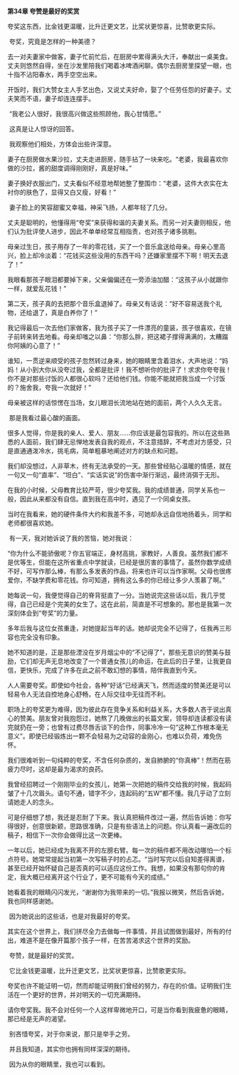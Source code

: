 **第34章 夸赞是最好的奖赏**

​    夸奖这东西，比金钱更温暖，比升迁更文艺，比奖状更惊喜，比赞歌更实际。

​    夸奖，究竟是怎样的一种美德？ 

​    去一对夫妻家中做客，妻子忙前忙后，在厨房中累得满头大汗，奉献出一桌美食。丈夫则悠然自得，坐在沙发里陪我们喝着冰啤酒闲聊。偶尔去厨房里探望一眼，也十指不沾阳春水，两手空空出来。 

​    开饭时，我们大赞女主人手艺出色，又说丈夫好命，娶了个任劳任怨的好妻子。丈夫笑而不语，妻子却连连摆手。 

​    “我老公人很好，我很高兴做这些照顾他，我心甘情愿。” 

​    这真是让人惊讶的回答。 

​    我观察他们相处，方体会出些许深意。 

​    妻子在厨房做水果沙拉，丈夫走进厨房，随手拈了一块来吃。“老婆，我最喜欢你做的沙拉，酱的甜度调得刚刚好，真是好味。” 

​    妻子换好衣服出门，丈夫看似不经意地帮她整了整围巾：“老婆，这件大衣实在太衬你的肤色了，显得又白又瘦，好看！” 

​    妻子脸上的笑容甜蜜又幸福，神采飞扬，人都年轻了几分。 

​    丈夫是聪明的，他懂得用“夸奖”来获得和谐的夫妻关系。而另一对夫妻则相反，他们认为批评使人进步，因此不单单经常互相指责，也对孩子诸多挑剔。 

​    母亲过生日，孩子用存了一年的零花钱，买了一个音乐盒送给母亲。母亲心里高兴，脸上却冷淡着：“花钱买这些没用的东西干吗？还嫌家里摆不下啊！明天去退了！” 

​    我眼看那孩子眼泪都要掉下来，父亲偏偏还在一旁添油加醋：“这孩子从小就跟你一样，就爱乱花钱！” 

​    第二天，孩子真的去把那个音乐盒退掉了。母亲又有话说：“好不容易送我个礼物，还给退了，真是白养你了！” 

​    我记得最后一次去他们家做客，我为孩子买了一件漂亮的童装，孩子很喜欢，在镜子前转来转去地看。母亲却嗤之以鼻：“你那么胖，把这裙子撑得满满的，太糟蹋你阿姨的心意了！” 

​    谁知，一贯逆来顺受的孩子忽然转过身来，她的眼睛里含着泪水，大声地说：“妈妈！从小到大你从没夸过我，全都是批评！我不想听你的批评了！求求你夸夸我！你不是对那些讨饭的人都很心软吗？还给他们钱。你能不能就把我当成一个讨饭的？施舍我，夸我一次就好！” 

​    母亲被这样的话惊愣在当场，女儿眼泪长流地站在她的面前，两个人久久无言。 

​    那是我看过最心酸的画面。 

​    很多人觉得，你是我的亲人、爱人、朋友……你应该是最包容我的。所以在这些熟悉的人面前，我们肆无忌惮地发表自我的观点，不注意措辞，不考虑对方感受，只是直通通泼冷水，挑毛病，简单粗暴地阐述对方的缺点和问题。 

​    我们却没想过，人非草木，终有无法承受的一天。那些曾经贴心温暖的情感，就在一句又一句“直率”、“坦白”、“实话实说”的伤害中渐行渐远，最终消弭于无形。 

​    在我的小时候，父母教育比较严苛，很少夸奖我。我的成绩普通，同学关系也一般，因此从来都没有自信。直到我在高中时，遇见了一个同桌女孩。 

​    当时在我看来，她的硬件条件大约和我差不多，可她却永远自信地扬着头，同学和老师都很喜欢她。 

​    有一天，我对她诉说了我的苦恼，她对我说： 

​    “你为什么不能骄傲呢？你五官端正，身材高挑，家教好，人善良。虽然我们都不是优等生，但能在这所省重点中学就读，已经是很厉害的事情了。虽然你数学成绩不好，可写作那么棒，有那么多发表的作品，将来也许可以当作家啊。父母也很疼爱你，不缺学费和零花钱。你可知道，拥有这么多的你已经让多少人羡慕了啊。” 

​    她每说一句，我便觉得自己的脊背挺直了一分。当她说完这些话以后，我几乎觉得，自己已经是个完美的女生了。这在此前，简直是不可想象的。那也是我第一次深刻体会到“夸奖”的力量。 

​    多年后我与这位女孩重逢，对她提起当年的话。她却说完全不记得了，任我再三形容也完全没有印象。 

​    她不知道的是，正是那些湮没在岁月烟尘中的“不记得了”，那些无意识的赞美与鼓励，它们却无声无息地改变了一个普通女孩儿的命运，在此后的日子里，让我更自信，更快乐，完成了许多在此之前不敢幻想的事情，陪伴我直到今天。 

​    人人需要夸奖。即使如今社会，各种“好话”已经满天飞，然而适度的赞美还是可以轻易令人无法自控地身心舒畅，在人际交往中无往而不利。 

​    职场上的夸奖更为难得，因为彼此存在竞争关系和利益关系，大多数人吝于说出真心的赞美。朋友曾对我抱怨过，她熬了几晚做出的长篇文案，领导却连读都没有读完就扔在一旁；也曾有过费尽唇舌谈下的合作，同事冷冷一句“这种工作根本毫无意义”。即使已经锻炼出一颗不会轻易为之动容的金刚心，也难以负荷，难免伤怀。 

​    我们很难听到一句纯粹的夸奖，不含任何杂质的，发自肺腑的“你真棒”！然而在筋疲力尽时，这却是最为渴求的良药。 

​    我曾经招聘过一个刚刚毕业的女孩儿，她第一次把她的稿件交给我的时候，我起码皱了十几次眉头。语句不通，错字不少，连起码的“五W”都不懂。我几乎动了立刻请她走人的念头。 

​    可是仔细想了想，我还是忍耐了下来。我认真把稿件改过一遍，然后告诉她：你写得很好，创意很新颖，思路很准确，只是有些语法上的问题。你认真看一遍改后的稿子，相信下一次你会做得比这一次更棒。 

​    一年以后，她已经成为我离不开的左膀右臂。每一次的稿件都不用改动哪怕一个标点符号。她常常提起当初第一次写稿子时的忐忑。“当时写完以后自知差得离谱，甚至已经开始怀疑自己是否真的可以适应这份工作。我想，如果没有那句你的肯定，我大概已经离开这个行业了，更不可能有今天的成绩。” 

​    她看着我的眼睛闪闪发光，“谢谢你为我带来的一切。”我报以微笑，然后告诉她，我也同样感谢她。 

​    因为她说出的这些话，也是对我最好的夸奖。 

​    其实在这个世界上，我们拼尽全力去做每一件事情，并且试图做到最好，所有的付出，难道不是在像开篇那个孩子一样，在苦苦渴求这个世界的奖励。 

​    夸赞，就是最好的奖赏。 

​    它比金钱更温暖，比升迁更文艺，比奖状更惊喜，比赞歌更实际。 

​    夸奖也许不能证明一切，然而却能证明我们曾经的努力，存在的价值。证明我们生活在一个更好的世界，并对明天的一切充满期待。 

​    请你夸奖我。我不会对任何一个人这样卑微地开口，可是当你看到我疲惫的眼睛，那已经是无声的渴望。 

​    别吝惜夸奖，对于你来说，那只是举手之劳。 

​    并且我知道，其实你也拥有同样深深的期待。 

​    因为从你的眼睛里，我也可以看到。  
